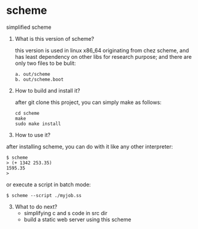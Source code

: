 # scheme
simplified scheme

1) What is this version of scheme?

   this version is used in linux x86_64 originating from chez scheme, and has least dependency on other libs for research purpose;
   and there are only two files to be bulit:
   
   ```
   a. out/scheme
   b. out/scheme.boot
   ```
   
2) How to build and install it?

   after git clone this project, you can simply make as follows:
   
   ```
   cd scheme
   make
   sudo make install
   ```
   
 3) How to use it?
   
   after installing scheme, you can do with it like any other interpreter:
   
   ```
   $ scheme
   > (+ 1342 253.35)
   1595.35
   > 
   ```
   or execute a script in batch mode:
   
   ```
   $ scheme --script ./myjob.ss
   ```
   
3) What to do next?
   - simplifying c and s code in src dir
   - build a static web server using this scheme

